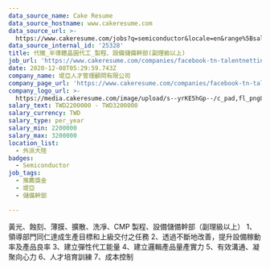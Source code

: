 ```yaml
---
data_source_name: Cake Resume
data_source_hostname: www.cakeresume.com
data_source_url: >-
  https://www.cakeresume.com/jobs?q=semiconductor&locale=en&range%5Bsalary_range%5D%5Bmin%5D=1000000
data_source_internal_id: '25328'
title: 代徵_半導體晶圓代工_製程、設備儲備幹部(副理級以上)
job_url: 'https://www.cakeresume.com/companies/facebook-tn-talentnetting/jobs/6592c6'
date: 2020-12-08T05:29:59.743Z
company_name: 堤亞人才管理顧問有限公司
company_page_url: 'https://www.cakeresume.com/companies/facebook-tn-talentnetting'
company_logo_url: >-
  https://media.cakeresume.com/image/upload/s--yrKE5hGp--/c_pad,fl_png8,h_200,w_200/v1582014654/rdfxdke5ayxkuyqlzatu.png
salary_text: TWD2200000 - TWD3200000
salary_currency: TWD
salary_type: per_year
salary_min: 2200000
salary_max: 3200000
location_list:
  - 外派大陸
badges:
  - Semiconductor
job_tags:
  - 推薦獎金
  - 堤亞
  - 儲備幹部

---
```


黃光、蝕刻、薄膜、擴散、洗凈、CMP 製程、設備儲備幹部（副理級以上） 1、領導部門同仁達成生產目標和上級交付之任務 2、透過不斷地改善，提升設備稼動率及產品良率 3、建立彈性代工能量 4、建立邏輯產品量產實力 5、有效溝通、凝聚向心力 6、人才培育訓練 7、成本控制